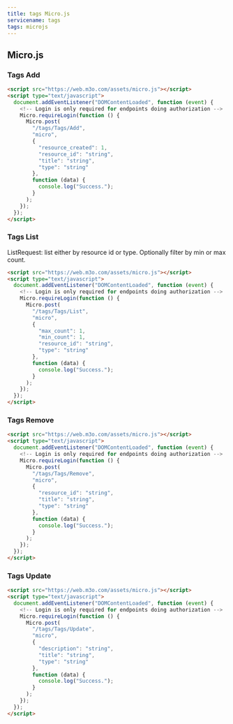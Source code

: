 ```yaml
---
title: tags Micro.js
servicename: tags
tags: microjs
---
```


## Micro.js


### Tags Add
<!-- We use the request body description here as endpoint descriptions are not
being lifted correctly from the proto by the openapi spec generator -->

```html
<script src="https://web.m3o.com/assets/micro.js"></script>
<script type="text/javascript">
  document.addEventListener("DOMContentLoaded", function (event) {
    <!-- Login is only required for endpoints doing authorization -->
    Micro.requireLogin(function () {
      Micro.post(
        "/tags/Tags/Add",
        "micro",
        {
          "resource_created": 1,
          "resource_id": "string",
          "title": "string",
          "type": "string"
        },
        function (data) {
          console.log("Success.");
        }
      );
    });
  });
</script>
```


### Tags List
<!-- We use the request body description here as endpoint descriptions are not
being lifted correctly from the proto by the openapi spec generator -->
ListRequest: list either by resource id or type.
 Optionally filter by min or max count.
```html
<script src="https://web.m3o.com/assets/micro.js"></script>
<script type="text/javascript">
  document.addEventListener("DOMContentLoaded", function (event) {
    <!-- Login is only required for endpoints doing authorization -->
    Micro.requireLogin(function () {
      Micro.post(
        "/tags/Tags/List",
        "micro",
        {
          "max_count": 1,
          "min_count": 1,
          "resource_id": "string",
          "type": "string"
        },
        function (data) {
          console.log("Success.");
        }
      );
    });
  });
</script>
```


### Tags Remove
<!-- We use the request body description here as endpoint descriptions are not
being lifted correctly from the proto by the openapi spec generator -->

```html
<script src="https://web.m3o.com/assets/micro.js"></script>
<script type="text/javascript">
  document.addEventListener("DOMContentLoaded", function (event) {
    <!-- Login is only required for endpoints doing authorization -->
    Micro.requireLogin(function () {
      Micro.post(
        "/tags/Tags/Remove",
        "micro",
        {
          "resource_id": "string",
          "title": "string",
          "type": "string"
        },
        function (data) {
          console.log("Success.");
        }
      );
    });
  });
</script>
```


### Tags Update
<!-- We use the request body description here as endpoint descriptions are not
being lifted correctly from the proto by the openapi spec generator -->

```html
<script src="https://web.m3o.com/assets/micro.js"></script>
<script type="text/javascript">
  document.addEventListener("DOMContentLoaded", function (event) {
    <!-- Login is only required for endpoints doing authorization -->
    Micro.requireLogin(function () {
      Micro.post(
        "/tags/Tags/Update",
        "micro",
        {
          "description": "string",
          "title": "string",
          "type": "string"
        },
        function (data) {
          console.log("Success.");
        }
      );
    });
  });
</script>
```



